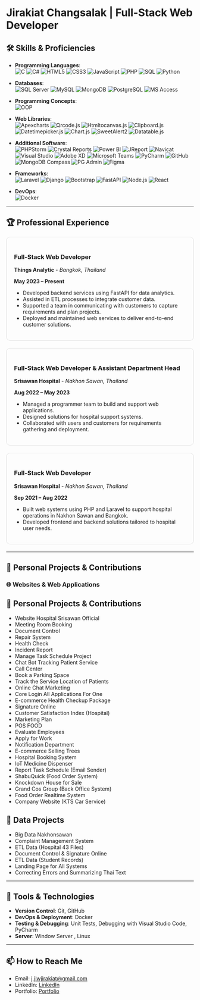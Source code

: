 
# Jirakiat Changsalak | Full-Stack Web Developer


## 🛠 Skills & Proficiencies

- **Programming Languages**:  
  ![C](https://img.shields.io/badge/C-00599C?style=for-the-badge&logo=c&logoColor=white)
  ![C#](https://img.shields.io/badge/C%23-239120?style=for-the-badge&logo=c-sharp&logoColor=white)
  ![HTML5](https://img.shields.io/badge/HTML5-E34F26?style=for-the-badge&logo=html5&logoColor=white)
  ![CSS3](https://img.shields.io/badge/CSS3-1572B6?style=for-the-badge&logo=css3&logoColor=white)
  ![JavaScript](https://img.shields.io/badge/JavaScript-F7DF1E?style=for-the-badge&logo=javascript&logoColor=black)
  ![PHP](https://img.shields.io/badge/PHP-777BB4?style=for-the-badge&logo=php&logoColor=white)
  ![SQL](https://img.shields.io/badge/SQL-003B57?style=for-the-badge&logo=sql&logoColor=white)
  ![Python](https://img.shields.io/badge/Python-3776AB?style=for-the-badge&logo=python&logoColor=white)

- **Databases**:  
  ![SQL Server](https://img.shields.io/badge/Microsoft%20SQL%20Server-CC2927?style=for-the-badge&logo=microsoft%20sql%20server&logoColor=white)
  ![MySQL](https://img.shields.io/badge/MySQL-4479A1?style=for-the-badge&logo=mysql&logoColor=white)
  ![MongoDB](https://img.shields.io/badge/MongoDB-47A248?style=for-the-badge&logo=mongodb&logoColor=white)
  ![PostgreSQL](https://img.shields.io/badge/PostgreSQL-4169E1?style=for-the-badge&logo=postgresql&logoColor=white)
  ![MS Access](https://img.shields.io/badge/Microsoft%20Access-A4373A?style=for-the-badge&logo=microsoft-access&logoColor=white)

- **Programming Concepts**:  
  ![OOP](https://img.shields.io/badge/OOP-FF6F00?style=for-the-badge)

- **Web Libraries**:  
  ![Apexcharts](https://img.shields.io/badge/Apexcharts-FF7F0E?style=for-the-badge&logo=apexcharts&logoColor=white)
  ![Qrcode.js](https://img.shields.io/badge/Qrcode.js-000000?style=for-the-badge)
  ![Htmltocanvas.js](https://img.shields.io/badge/Htmltocanvas.js-E34F26?style=for-the-badge)
  ![Clipboard.js](https://img.shields.io/badge/Clipboard.js-008080?style=for-the-badge)
  ![Datetimepicker.js](https://img.shields.io/badge/Datetimepicker.js-FFA500?style=for-the-badge)
  ![Chart.js](https://img.shields.io/badge/Chart.js-FF6384?style=for-the-badge&logo=chartdotjs&logoColor=white)
  ![SweetAlert2](https://img.shields.io/badge/SweetAlert2-6A5ACD?style=for-the-badge)
  ![Datatable.js](https://img.shields.io/badge/Datatable.js-000000?style=for-the-badge)

- **Additional Software**:  
  ![PHPStorm](https://img.shields.io/badge/PHPStorm-000000?style=for-the-badge&logo=phpstorm&logoColor=white)
  ![Crystal Reports](https://img.shields.io/badge/Crystal%20Reports-337AB7?style=for-the-badge)
  ![Power BI](https://img.shields.io/badge/Power%20BI-F2C811?style=for-the-badge&logo=powerbi&logoColor=black)
  ![JReport](https://img.shields.io/badge/JReport-000000?style=for-the-badge)
  ![Navicat](https://img.shields.io/badge/Navicat-02A4C7?style=for-the-badge)
  ![Visual Studio](https://img.shields.io/badge/Visual%20Studio-5C2D91?style=for-the-badge&logo=visual-studio&logoColor=white)
  ![Adobe XD](https://img.shields.io/badge/Adobe%20XD-FF61F6?style=for-the-badge&logo=adobe-xd&logoColor=white)
  ![Microsoft Teams](https://img.shields.io/badge/Microsoft%20Teams-6264A7?style=for-the-badge&logo=microsoft-teams&logoColor=white)
  ![PyCharm](https://img.shields.io/badge/PyCharm-000000?style=for-the-badge&logo=pycharm&logoColor=white)
  ![GitHub](https://img.shields.io/badge/GitHub-181717?style=for-the-badge&logo=github&logoColor=white)
  ![MongoDB Compass](https://img.shields.io/badge/MongoDB%20Compass-47A248?style=for-the-badge&logo=mongodb&logoColor=white)
  ![PG Admin](https://img.shields.io/badge/PG%20Admin-4169E1?style=for-the-badge&logo=postgresql&logoColor=white)
  ![Figma](https://img.shields.io/badge/Figma-F24E1E?style=for-the-badge&logo=figma&logoColor=white)

- **Frameworks**:  
  ![Laravel](https://img.shields.io/badge/Laravel-FF2D20?style=for-the-badge&logo=laravel&logoColor=white)
  ![Django](https://img.shields.io/badge/Django-092E20?style=for-the-badge&logo=django&logoColor=white)
  ![Bootstrap](https://img.shields.io/badge/Bootstrap-563D7C?style=for-the-badge&logo=bootstrap&logoColor=white)
  ![FastAPI](https://img.shields.io/badge/FastAPI-009688?style=for-the-badge&logo=fastapi&logoColor=white)
  ![Node.js](https://img.shields.io/badge/Node.js-339933?style=for-the-badge&logo=nodedotjs&logoColor=white)
  ![React](https://img.shields.io/badge/React-20232A?style=for-the-badge&logo=react&logoColor=61DAFB)

- **DevOps**:  
  ![Docker](https://img.shields.io/badge/Docker-2496ED?style=for-the-badge&logo=docker&logoColor=white)


---
## 🏆 Professional Experience

<div style="border: 1px solid #ddd; border-radius: 10px; padding: 20px; margin-bottom: 20px;">
  <h3>Full-Stack Web Developer</h3>
  <strong>Things Analytic</strong> - <em>Bangkok, Thailand</em>  
  <p><strong>May 2023 – Present</strong></p>
  <ul>
    <li>Developed backend services using FastAPI for data analytics.</li>
    <li>Assisted in ETL processes to integrate customer data.</li>
    <li>Supported a team in communicating with customers to capture requirements and plan projects.</li>
    <li>Deployed and maintained web services to deliver end-to-end customer solutions.</li>
  </ul>
</div>

<div style="border: 1px solid #ddd; border-radius: 10px; padding: 20px; margin-bottom: 20px;">
  <h3>Full-Stack Web Developer & Assistant Department Head</h3>
  <strong>Srisawan Hospital</strong> - <em>Nakhon Sawan, Thailand</em>  
  <p><strong>Aug 2022 – May 2023</strong></p>
  <ul>
    <li>Managed a programmer team to build and support web applications.</li>
    <li>Designed solutions for hospital support systems.</li>
    <li>Collaborated with users and customers for requirements gathering and deployment.</li>
  </ul>
</div>

<div style="border: 1px solid #ddd; border-radius: 10px; padding: 20px; margin-bottom: 20px;">
  <h3>Full-Stack Web Developer</h3>
  <strong>Srisawan Hospital</strong> - <em>Nakhon Sawan, Thailand</em>  
  <p><strong>Sep 2021 – Aug 2022</strong></p>
  <ul>
    <li>Built web systems using PHP and Laravel to support hospital operations in Nakhon Sawan and Bangkok.</li>
    <li>Developed frontend and backend solutions tailored to hospital user needs.</li>
  </ul>
</div>

---
## 🎨 Personal Projects & Contributions

### 🌐 Websites & Web Applications
## 🎨 Personal Projects & Contributions

<ul>
  <li>Website Hospital Srisawan Official</li>
  <li>Meeting Room Booking</li>
  <li>Document Control</li>
  <li>Repair System</li>
  <li>Health Check</li>
  <li>Incident Report</li>
  <li>Manage Task Schedule Project</li>
  <li>Chat Bot Tracking Patient Service</li>
  <li>Call Center</li>
  <li>Book a Parking Space</li>
  <li>Track the Service Location of Patients</li>
  <li>Online Chat Marketing</li>
  <li>Core Login All Applications For One</li>
  <li>E-commerce Health Checkup Package</li>
  <li>Signature Online</li>
  <li>Customer Satisfaction Index (Hospital)</li>
  <li>Marketing Plan</li>
  <li>POS FOOD</li>
  <li>Evaluate Employees</li>
  <li>Apply for Work</li>
  <li>Notification Department</li>
  <li>E-commerce Selling Trees</li>
  <li>Hospital Booking System</li>
  <li>IoT Medicine Dispenser</li>
  <li>Report Task Schedule (Email Sender)</li>
  <li>ShabuQuick (Food Order System)</li>
  <li>Knockdown House for Sale</li>
  <li>Grand Cos Group (Back Office System)</li>
  <li>Food Order Realtime System</li>
  <li>Company Website (KTS Car Service)</li>
</ul>

## 💾 Data Projects

<ul>
  <li>Big Data Nakhonsawan</li>
  <li>Complaint Management System</li>
  <li>ETL Data (Hospital 43 Files)</li>
  <li>Document Control & Signature Online</li>
  <li>ETL Data (Student Records)</li>
  <li>Landing Page for All Systems</li>
  <li>Correcting Errors and Summarizing Thai Text</li>
</ul>




---

## 🔧 Tools & Technologies

- **Version Control**: Git, GitHub
- **DevOps & Deployment**: Docker
- **Testing & Debugging**: Unit Tests, Debugging with Visual Studio Code, PyCharm
- **Server**: Window Server , Linux

---

## 📫 How to Reach Me
- Email: [j.jiwjirakiat@gmail.com](mailto:j.jiwjirakiat@gmail.com)
- LinkedIn: [LinkedIn](https://www.linkedin.com/in/jiw-jirakiat-6820642b7/)
- Portfolio: [Portfolio](https://jirakiat-profile-dev.vercel.app/)
